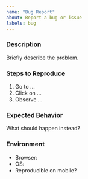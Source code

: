 ```yaml
---
name: "Bug Report"
about: Report a bug or issue
labels: bug
---
```


### Description
Briefly describe the problem.

### Steps to Reproduce
1. Go to ...
2. Click on ...
3. Observe ...

### Expected Behavior
What should happen instead?

### Environment
- Browser:
- OS:
- Reproducible on mobile?
